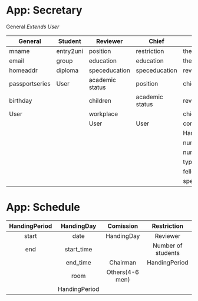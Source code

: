 
# App: Secretary
General   _Extends User_

|   **General**    |    **Student**    |    **Reviewer**    |   **Chief**   |   **Diploma**      |      **Group**      |
|------------------|-------------------|--------------------|---------------|--------------------|---------------------|
|       mname      |    entry2uni      |      position      | restriction   |    theme           |     Name            |
|       email      |     group         |      education     | education     |   theme_eng        |                     |
|       homeaddr   |     diploma       |      speceducation |speceducation  |   reviewer         |                     |
|  passportseries  |     User          |academic status     | position      |   chief            |                     |
|       birthday   |                   |  children          |academic status|   reviewermark     |                     |
|      User        |                   |  workplace         |               |   chiefmark        |                     |
|                  |                   |  User              |    User       |   commissionmark   |                     |
|                  |                   |                    |               |   HandingDay       |                     |
|                  |                   |                    |               |   numberofpages    |                     |
|                  |                   |                    |               |   numberofslides   |                     |
|                  |                   |                    |               |   type             |                     |
|                  |                   |                    |               |   fellowship       |                     |
|                  |                   |                    |               |specialcircumstances|                     |


# App: Schedule
|    **HandingPeriod**    |    **HandingDay**    |    **Comission**    |    **Restriction**    |
|:-----------------------:|:--------------------:|:-------------------:|:---------------------:|
|     start               |     date             |      HandingDay     |     Reviewer          |
|     end                 |     start_time       |                     |     Number of students|
|                         |     end_time         | Chairman            |     HandingPeriod     |
|                         |     room             | Others(4-6 men)     |                       |
|                         |     HandingPeriod    |                     |                       |
